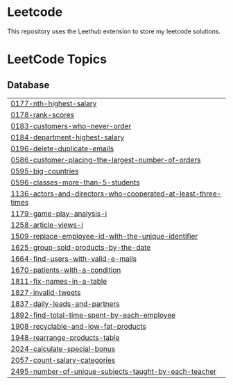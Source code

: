 # Leetcode

This repository uses the Leethub extension to store my leetcode solutions.

<!---LeetCode Topics Start-->
# LeetCode Topics
## Database
|  |
| ------- |
| [0177-nth-highest-salary](https://github.com/LorenzNacilla/Leetcode/tree/master/0177-nth-highest-salary) |
| [0178-rank-scores](https://github.com/LorenzNacilla/Leetcode/tree/master/0178-rank-scores) |
| [0183-customers-who-never-order](https://github.com/LorenzNacilla/Leetcode/tree/master/0183-customers-who-never-order) |
| [0184-department-highest-salary](https://github.com/LorenzNacilla/Leetcode/tree/master/0184-department-highest-salary) |
| [0196-delete-duplicate-emails](https://github.com/LorenzNacilla/Leetcode/tree/master/0196-delete-duplicate-emails) |
| [0586-customer-placing-the-largest-number-of-orders](https://github.com/LorenzNacilla/Leetcode/tree/master/0586-customer-placing-the-largest-number-of-orders) |
| [0595-big-countries](https://github.com/LorenzNacilla/Leetcode/tree/master/0595-big-countries) |
| [0596-classes-more-than-5-students](https://github.com/LorenzNacilla/Leetcode/tree/master/0596-classes-more-than-5-students) |
| [1136-actors-and-directors-who-cooperated-at-least-three-times](https://github.com/LorenzNacilla/Leetcode/tree/master/1136-actors-and-directors-who-cooperated-at-least-three-times) |
| [1179-game-play-analysis-i](https://github.com/LorenzNacilla/Leetcode/tree/master/1179-game-play-analysis-i) |
| [1258-article-views-i](https://github.com/LorenzNacilla/Leetcode/tree/master/1258-article-views-i) |
| [1509-replace-employee-id-with-the-unique-identifier](https://github.com/LorenzNacilla/Leetcode/tree/master/1509-replace-employee-id-with-the-unique-identifier) |
| [1625-group-sold-products-by-the-date](https://github.com/LorenzNacilla/Leetcode/tree/master/1625-group-sold-products-by-the-date) |
| [1664-find-users-with-valid-e-mails](https://github.com/LorenzNacilla/Leetcode/tree/master/1664-find-users-with-valid-e-mails) |
| [1670-patients-with-a-condition](https://github.com/LorenzNacilla/Leetcode/tree/master/1670-patients-with-a-condition) |
| [1811-fix-names-in-a-table](https://github.com/LorenzNacilla/Leetcode/tree/master/1811-fix-names-in-a-table) |
| [1827-invalid-tweets](https://github.com/LorenzNacilla/Leetcode/tree/master/1827-invalid-tweets) |
| [1837-daily-leads-and-partners](https://github.com/LorenzNacilla/Leetcode/tree/master/1837-daily-leads-and-partners) |
| [1892-find-total-time-spent-by-each-employee](https://github.com/LorenzNacilla/Leetcode/tree/master/1892-find-total-time-spent-by-each-employee) |
| [1908-recyclable-and-low-fat-products](https://github.com/LorenzNacilla/Leetcode/tree/master/1908-recyclable-and-low-fat-products) |
| [1948-rearrange-products-table](https://github.com/LorenzNacilla/Leetcode/tree/master/1948-rearrange-products-table) |
| [2024-calculate-special-bonus](https://github.com/LorenzNacilla/Leetcode/tree/master/2024-calculate-special-bonus) |
| [2057-count-salary-categories](https://github.com/LorenzNacilla/Leetcode/tree/master/2057-count-salary-categories) |
| [2495-number-of-unique-subjects-taught-by-each-teacher](https://github.com/LorenzNacilla/Leetcode/tree/master/2495-number-of-unique-subjects-taught-by-each-teacher) |
<!---LeetCode Topics End-->